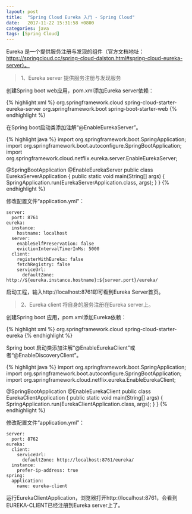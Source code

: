 ```yaml
---
layout: post
title:  "Spring Cloud Eureka 入门 - Spring Cloud"
date:   2017-11-22 15:31:58 +0800
categories: java
tags: [Spring Cloud]
---
```


Eureka 是一个提供服务注册与发现的组件（官方文档地址： https://springcloud.cc/spring-cloud-dalston.html#spring-cloud-eureka-server）。

> 1、Eureka server 提供服务注册与发现服务

创建Spring boot web应用，pom.xml添加Eureka server依赖：

{% highlight xml %}
<dependency>
	<groupId>org.springframework.cloud</groupId>
	<artifactId>spring-cloud-starter-eureka-server</artifactId>
</dependency>
<dependency>
	<groupId>org.springframework.boot</groupId>
	<artifactId>spring-boot-starter-web</artifactId>
</dependency>
{% endhighlight %}

在Spring boot启动类添加注解“@EnableEurekaServer”。

{% highlight java %}
import org.springframework.boot.SpringApplication;
import org.springframework.boot.autoconfigure.SpringBootApplication;
import org.springframework.cloud.netflix.eureka.server.EnableEurekaServer;

@SpringBootApplication
@EnableEurekaServer
public class EurekaServerApplication {
	public static void main(String[] args) {
		SpringApplication.run(EurekaServerApplication.class, args);
	}
}
{% endhighlight %}

修改配置文件“application.yml”：

```
server:
  port: 8761
eureka:
  instance:
    hostname: localhost
  server:
    enableSelfPreservation: false
    evictionIntervalTimerInMs: 5000
  client:
    registerWithEureka: false
    fetchRegistry: false
    serviceUrl:
      defaultZone: http://${eureka.instance.hostname}:${server.port}/eureka/
```

启动工程，输入http://localhost:8761即可看到Eureka Server首页。

> 2、Eureka client 将自身的服务注册在Eureka server上。

创建Spring boot 应用，pom.xml添加Eureka依赖：

{% highlight xml %}
<dependency>
    <groupId>org.springframework.cloud</groupId>
    <artifactId>spring-cloud-starter-eureka</artifactId>
</dependency>
{% endhighlight %}

Spring boot 启动类添加注解“@EnableEurekaClient”或者“@EnableDiscoveryClient”。

{% highlight java %}
import org.springframework.boot.SpringApplication;
import org.springframework.boot.autoconfigure.SpringBootApplication;
import org.springframework.cloud.netflix.eureka.EnableEurekaClient;

@SpringBootApplication
@EnableEurekaClient
public class EurekaClientApplication {
	public static void main(String[] args) {
		SpringApplication.run(EurekaClientApplication.class, args);
	}
}
{% endhighlight %}

修改配置文件“application.yml”：

```
server:
  port: 8762
eureka:
  client:
    serviceUrl:
      defaultZone: http://localhost:8761/eureka/
  instance:
    prefer-ip-address: true
spring:
  application:
    name: eureka-client
```

运行EurekaClientApplication，浏览器打开http://localhost:8761，会看到EUREKA-CLIENT已经注册到Eureka server上了。